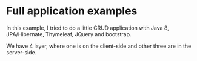 # Full application examples

In this example, I tried to do a little CRUD application with Java 8, JPA/Hibernate, Thymeleaf, JQuery and bootstrap.

We have 4 layer, where one is on the client-side and other three are in the server-side.